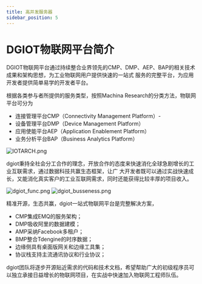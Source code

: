 ```yaml
---
title: 高并发服务器
sidebar_position: 5
---
```


# DGIOT物联网平台简介

   DGIOT物联网平台通过持续整合业界领先的CMP、DMP、AEP、BAP的相关技术成果和架构思想，为工业物联网用户提供快速的一站式
   服务的完整平台，为应用开发者提供简单易学的开发者平台。
   
   根据各类参与者所提供的服务类型，按照Machina Research的分类方法，物联网平台可分为
   - 连接管理平台CMP（Connectivity Management Platform）-
   - 设备管理平台DMP（Device Management Platform）
   - 应用使能平台AEP（Application Enablement Platform）
   - 业务分析平台BAP（Business Analytics Platform）
  

  ![IOTARCH.png](http://dgiot-1253666439.cos.ap-shanghai-fsi.myqcloud.com/shuwa_tech/zh/backend/dgiot/IOTARCH.png)
  
   dgiot秉持全社会分工合作的理念，开放合作的态度来快速消化全球急剧增长的工业互联需求，通过数据科技共赢生态框架，让广
   大开发者既可以通过实战快速成长，又能消化真实客户的工业互联网需求，同时还能获得比较丰厚的项目收入。
  
 
  ![dgiot_func.png](http://dgiot-1253666439.cos.ap-shanghai-fsi.myqcloud.com/shuwa_tech/zh/backend/dgiot/dgiot_func.png)
  ![dgiot_busseness.png](http://dgiot-1253666439.cos.ap-shanghai-fsi.myqcloud.com/shuwa_tech/zh/backend/dgiot/dgiot_busseness.png)
   
   精准开源，生态共赢，dgiot一站式物联网平台是完整解决方案，
   - CMP集成EMQ的服务架构；
   - DMP吸收阿里的数据建模；
   - AMP采纳Facebook多租户；
   - BMP整合Tdengine的时序数据；
   - 边缘侧具有桌面版网关和边缘工具集；
   - 协议栈支持主流通讯协议和行业协议；
   
   dgiot团队将逐步开源贴近需求的代码和技术文档，希望帮助广大的初级程序员可以独立承接日益增长的物联网项目，在实战中快速加入物联网工程师队伍。
